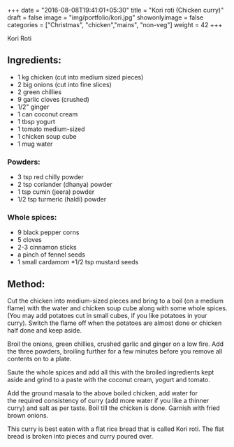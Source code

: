 +++
date = "2016-08-08T19:41:01+05:30"
title = "Kori roti (Chicken curry)"
draft = false
image = "img/portfolio/kori.jpg"
showonlyimage = false
categories = ["Christmas", "chicken","mains", "non-veg"] 
weight = 42
+++

Kori Roti
<!--more-->

## Ingredients:

  - 1 kg chicken (cut into medium sized pieces)
  - 2 big onions (cut into fine slices)
  - 2 green chillies
  - 9 garlic cloves (crushed)
  - 1/2" ginger
  - 1 can coconut cream
  - 1 tbsp yogurt
  - 1 tomato medium-sized
  - 1 chicken soup cube
  - 1 mug water

### Powders:

  - 3 tsp red chilly powder
  - 2 tsp coriander (dhanya) powder
  - 1 tsp cumin (jeera) powder
  - 1/2 tsp turmeric (haldi) powder

### Whole spices:

  - 9 black pepper corns
  - 5 cloves
  - 2-3 cinnamon sticks
  - a pinch of fennel seeds
  - 1 small cardamom \*1/2 tsp mustard seeds

## Method:

Cut the chicken into medium-sized pieces and bring to a boil (on a
medium flame) with the water and chicken soup cube along with some whole
spices. (You may add potatoes cut in small cubes, if you like potatoes
in your curry). Switch the flame off when the potatoes are almost done
or chicken half done and keep aside.

Broil the onions, green chillies, crushed garlic and ginger on a low
fire. Add the three powders, broiling further for a few minutes before
you remove all contents on to a plate.

Saute the whole spices and add all this with the broiled ingredients
kept aside and grind to a paste with the coconut cream, yogurt and
tomato.

Add the ground masala to the above boiled chicken, add water for  
the required consistency of curry (add more water if you like a thinner
curry) and salt as per taste. Boil till the chicken is done. Garnish
with fried brown onions.

This curry is best eaten with a flat rice bread that is called Kori
roti. The flat bread is broken into pieces and curry poured over.

